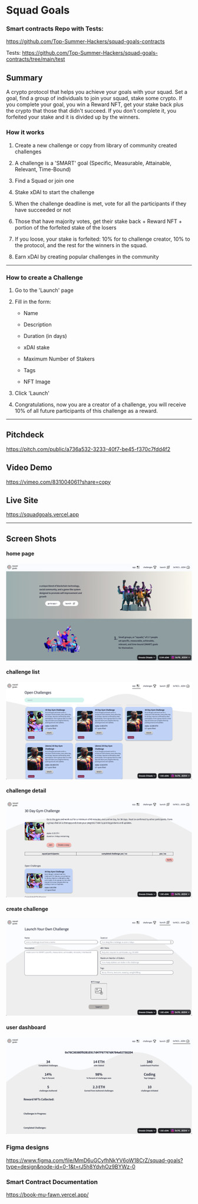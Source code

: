 # Squad Goals


### Smart contracts Repo with Tests:
https://github.com/Top-Summer-Hackers/squad-goals-contracts

Tests:
https://github.com/Top-Summer-Hackers/squad-goals-contracts/tree/main/test


## Summary

A crypto protocol that helps you achieve your goals with your squad. Set a goal, find a group of individuals to join your squad, stake some crypto. If you complete your goal, you win a Reward NFT, get your stake back plus the crypto that those that didn't succeed. If you don't complete it, you forfeited your stake and it is divided up by the winners.

### How it works

1. Create a new challenge or copy from library of community created challenges

2. A challenge is a 'SMART' goal (Specific, Measurable, Attainable, Relevant, Time-Bound)

3. Find a Squad or join one

4. Stake xDAI to start the challenge

5. When the challenge deadline is met, vote for all the participants if they have succeeded or not

6. Those that have majority votes, get their stake back + Reward NFT + portion of the forfeited stake of the losers

7. If you loose, your stake is forfeited: 10% for to challenge creator, 10% to the protocol, and the rest for the winners in the squad.

8. Earn xDAI by creating popular challenges in the community

---

### How to create a Challenge

1. Go to the 'Launch' page 

2. Fill in the form: 

    - Name

    - Description

    - Duration (in days)

    - xDAI stake

    - Maximum Number of Stakers

    - Tags

    - NFT Image

3. Click 'Launch'

4. Congratulations, now you are a creator of a challenge, you will receive 10% of all future participants of this challenge as a reward.

---

## Pitchdeck
https://pitch.com/public/a736a532-3233-40f7-be45-f370c7fdd4f2

## Video Demo
https://vimeo.com/831004061?share=copy

## Live Site
https://squadgoals.vercel.app


---


## Screen Shots


#### home page
![home page](./assets/home-page.png)


#### challenge list
![Challenge List](./assets/challenge-list.png)


#### challenge detail
![Challenge Detail](./assets/challenge-detail.png)


#### create challenge
![Create Challenge](./assets/create-challenge.png)


#### user dashboard
![User Dashboard](./assets/user-dashboard.png)


### Figma designs

https://www.figma.com/file/MmD6uGCyfhNkYV6oW18CrZ/squad-goals?type=design&node-id=0-1&t=rJ5h8YdvhOz9BYWz-0


### Smart Contract Documentation 

https://book-mu-fawn.vercel.app/


